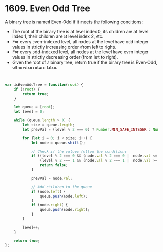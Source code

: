 # 1609. Even Odd Tree

A binary tree is named Even-Odd if it meets the following conditions:

- The root of the binary tree is at level index 0, its children are at level index 1, their children are at level index 2, etc.
- For every even-indexed level, all nodes at the level have odd integer values in strictly increasing order (from left to right).
- For every odd-indexed level, all nodes at the level have even integer values in strictly decreasing order (from left to right).
- Given the root of a binary tree, return true if the binary tree is Even-Odd, otherwise return false.

 

```js


var isEvenOddTree = function(root) {
    if (!root) {
        return true;
    }

    let queue = [root];
    let level = 0;

    while (queue.length > 0) {
        let size = queue.length;
        let prevVal = (level % 2 === 0) ? Number.MIN_SAFE_INTEGER : Number.MAX_SAFE_INTEGER;

        for (let i = 0; i < size; i++) {
            let node = queue.shift();

            // Check if the values follow the conditions
            if ((level % 2 === 0 && (node.val % 2 === 0 || node.val <= prevVal)) ||
                (level % 2 === 1 && (node.val % 2 === 1 || node.val >= prevVal))) {
                return false;
            }

            prevVal = node.val;

            // Add children to the queue
            if (node.left) {
                queue.push(node.left);
            }
            if (node.right) {
                queue.push(node.right);
            }
        }

        level++;
    }

    return true;
};
```